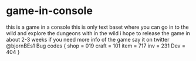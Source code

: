 # game-in-console
this is a game in a console this is only text baset where you can go in to the wild and explore the dungeons with in the wild
i hope to release the game in about 2-3 weeks if you need more info of the game say it on twitter @bjornBEs1
Bug codes 
{
	shop = 019
	craft = 101
	item = 717
	inv = 231
	Dev = 404
}
